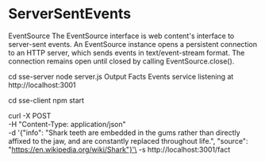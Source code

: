 # ServerSentEvents


EventSource
The EventSource interface is web content's interface to server-sent events. An EventSource instance opens a persistent connection to an HTTP server, which sends events in text/event-stream format. The connection remains open until closed by calling EventSource.close().

cd sse-server
node server.js
Output
Facts Events service listening at http://localhost:3001

cd sse-client
npm start

curl -X POST \
 -H "Content-Type: application/json" \
 -d '{"info": "Shark teeth are embedded in the gums rather than directly affixed to the jaw, and are constantly replaced throughout life.", "source": "https://en.wikipedia.org/wiki/Shark"}'\
 -s http://localhost:3001/fact
